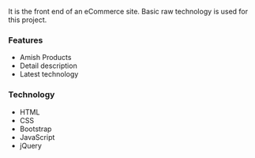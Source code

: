 It is the front end of an eCommerce site. Basic raw technology is used for this project.

### Features
- Amish Products
- Detail description
- Latest technology

### Technology
- HTML
- CSS
- Bootstrap
- JavaScript
- jQuery
